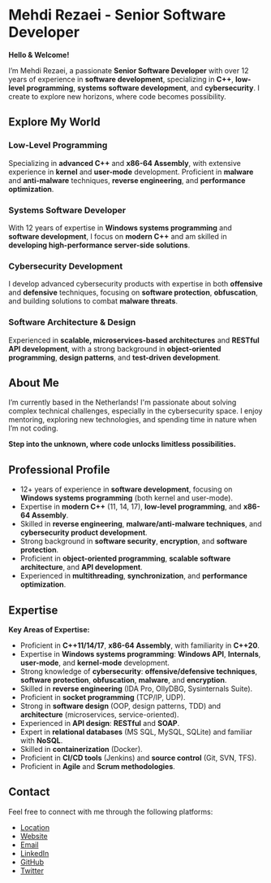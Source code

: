# Mehdi Rezaei - Senior Software Developer

**Hello & Welcome!**

I’m Mehdi Rezaei, a passionate **Senior Software Developer** with over 12 years of experience in **software development**, specializing in **C++**, **low-level programming**, **systems software development**, and **cybersecurity**. I create to explore new horizons, where code becomes possibility.

## Explore My World

### Low-Level Programming
Specializing in **advanced C++** and **x86-64 Assembly**, with extensive experience in **kernel** and **user-mode** development. Proficient in **malware** and **anti-malware** techniques, **reverse engineering**, and **performance optimization**.

### Systems Software Developer
With 12 years of expertise in **Windows systems programming** and **software development**, I focus on **modern C++** and am skilled in **developing high-performance server-side solutions**.

### Cybersecurity Development
I develop advanced cybersecurity products with expertise in both **offensive** and **defensive** techniques, focusing on **software protection**, **obfuscation**, and building solutions to combat **malware threats**.

### Software Architecture & Design
Experienced in **scalable, microservices-based architectures** and **RESTful API development**, with a strong background in **object-oriented programming**, **design patterns**, and **test-driven development**.

## About Me

I’m currently based in the Netherlands! I'm passionate about solving complex technical challenges, especially in the cybersecurity space. I enjoy mentoring, exploring new technologies, and spending time in nature when I’m not coding.

**Step into the unknown, where code unlocks limitless possibilities.**

## Professional Profile

- 12+ years of experience in **software development**, focusing on **Windows systems programming** (both kernel and user-mode).
- Expertise in **modern C++** (11, 14, 17), **low-level programming**, and **x86-64 Assembly**.
- Skilled in **reverse engineering**, **malware/anti-malware techniques**, and **cybersecurity product development**.
- Strong background in **software security**, **encryption**, and **software protection**.
- Proficient in **object-oriented programming**, **scalable software architecture**, and **API development**.
- Experienced in **multithreading**, **synchronization**, and **performance optimization**.

## Expertise

**Key Areas of Expertise:**

- Proficient in **C++11/14/17**, **x86-64 Assembly**, with familiarity in **C++20**.
- Expertise in **Windows systems programming**: **Windows API**, **Internals**, **user-mode**, and **kernel-mode** development.
- Strong knowledge of **cybersecurity**: **offensive/defensive techniques**, **software protection**, **obfuscation**, **malware**, and **encryption**.
- Skilled in **reverse engineering** (IDA Pro, OllyDBG, Sysinternals Suite).
- Proficient in **socket programming** (TCP/IP, UDP).
- Strong in **software design** (OOP, design patterns, TDD) and **architecture** (microservices, service-oriented).
- Experienced in **API design**: **RESTful** and **SOAP**.
- Expert in **relational databases** (MS SQL, MySQL, SQLite) and familiar with **NoSQL**.
- Skilled in **containerization** (Docker).
- Proficient in **CI/CD tools** (Jenkins) and **source control** (Git, SVN, TFS).
- Proficient in **Agile** and **Scrum methodologies**.

## Contact

Feel free to connect with me through the following platforms:

- [Location](https://www.google.com/maps/place/Netherlands)
- [Website](https://mm-rezaei.github.io)
- [Email](mailto:mohammadmehdi.rezaei@gmail.com)
- [LinkedIn](https://www.linkedin.com/in/rezaei-mm)
- [GitHub](https://github.com/mm-rezaei)
- [Twitter](https://x.com/mmr_inbox)
